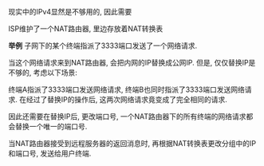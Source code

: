 现实中的IPv4显然是不够用的, 因此需要

ISP维护了一个NAT路由器, 里边存放着NAT转换表

**举例**
子网下的某个终端指派了3333端口发送了一个网络请求.

当这个网络请求来到NAT路由器, 会把内网的IP替换成公网IP.
但是, 仅仅替换IP是不够的, 考虑以下场景:

终端A指派了3333端口发送网络请求, 终端B也同时指派了3333端口发送网络请求.
在经过了替换IP的操作后, 这两次网络请求竟变成了完全相同的请求.

因此还需要在替换IP后, 更改端口号, 一个NAT路由器下的所有终端的网络请求都会替换一个唯一的端口号.


当NAT路由器接受到远程服务器的返回消息时, 再根据NAT转换表更改分组中的IP和端口号, 发送给用户终端.
